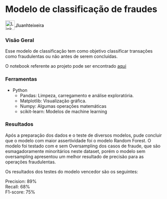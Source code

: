 # Modelo de classificação de fraudes
<p>
  <a href="https://www.linkedin.com/in/luanhteixeira/" target="_blank">
    <img src="https://upload.wikimedia.org/wikipedia/commons/thumb/c/ca/LinkedIn_logo_initials.png/800px-LinkedIn_logo_initials.png" alt="LinkedIn" width="30" height="30" style="vertical-align: middle;"/>
    <span style="vertical-align: middle; color: black;">/luanhteixeira</span>
  </a>
</p>

### Visão Geral

Esse modelo de classificação tem como objetivo classificar transações como fraudulentas ou não antes de serem concluídas.  

O notebook referente ao projeto pode ser encontrado [aqui](https://github.com/LuanHott/Modelo_Classificacao/blob/main/Classifica%C3%A7%C3%A3o_de_fraudes.ipynb)

### Ferramentas
- Python
  - Pandas: Limpeza, carregamento e análise exploratória.
  - Matplotlib: Visualização gráfica.
  - Numpy: Algumas operações matemáticas
  - scikit-learn: Modelos de machine learning

### Resultados

Após a preparação dos dados e o teste de diversos modelos, pude concluir que o modelo com maior assertividade foi o modelo Random Forest. O modelo foi testado com e sem Oversampling dos casos de fraude, que são esmagadoramente minoritários neste dataset, porém o modelo sem oversampling apresentou um melhor resultado de precisão para as operações fraudulentas. 

Os resultados dos testes do modelo vencedor são os seguintes:

Precision: 89% </br>
Recall: 68% </br>
F1-score: 75% </br>











